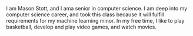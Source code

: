 I am Mason Stott, and I ama senior in computer science. I am deep into my computer science career, and took this class because it will fulfill requirements for my machine learning minor.
In my free time, I like to play basketball, develop and play video games, and watch movies.

